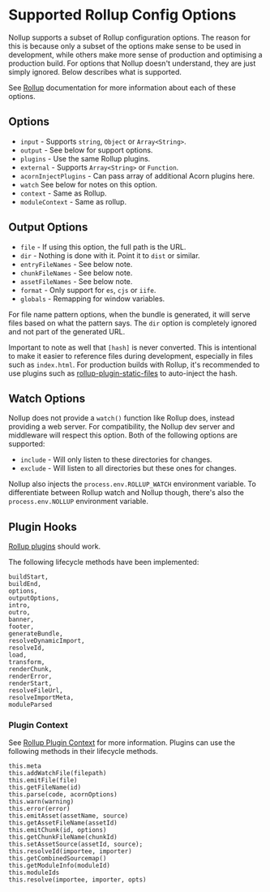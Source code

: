# Supported Rollup Config Options

Nollup supports a subset of Rollup configuration options. The reason for this is because only a subset of the options make sense to be used in development, while others make more sense of production and optimising a production build. For options that Nollup doesn't understand, they are just simply ignored. Below describes what is supported.

See [Rollup](https://rollupjs.org/guide/en/) documentation for more information about each of these options.

## Options

* ```input``` - Supports ```string```, ```Object``` or ```Array<String>```.
* ```output``` - See below for support options.
* ```plugins``` - Use the same Rollup plugins.
* ```external``` - Supports ```Array<String>``` or ```Function```.
* ```acornInjectPlugins``` - Can pass array of additional Acorn plugins here.
* ```watch``` See below for notes on this option.
* ```context``` - Same as Rollup.
* ```moduleContext``` - Same as rollup.

## Output Options

* ```file``` - If using this option, the full path is the URL.
* ```dir``` - Nothing is done with it. Point it to ```dist``` or similar.
* ```entryFileNames``` - See below note.
* ```chunkFileNames``` - See below note.
* ```assetFileNames``` - See below note.
* ```format``` - Only support for ```es```, ```cjs``` or ```iife```. 
* ```globals``` - Remapping for window variables.

For file name pattern options, when the bundle is generated, it will serve files based on what the pattern says. The ```dir``` option is completely ignored and not part of the generated URL. 

Important to note as well that ```[hash]``` is never converted. This is intentional to make it easier to reference files during development, especially in files such as ```index.html```. For production builds with Rollup, it's recommended to use plugins such as [rollup-plugin-static-files](https://github.com/PepsRyuu/rollup-plugin-static-files) to auto-inject the hash.

## Watch Options

Nollup does not provide a ```watch()``` function like Rollup does, instead providing a web server. For compatibility, the Nollup dev server and middleware will respect this option. Both of the following options are supported:

* ```include``` - Will only listen to these directories for changes.
* ```exclude``` - Will listen to all directories but these ones for changes.

Nollup also injects the ```process.env.ROLLUP_WATCH``` environment variable. To differentiate between Rollup watch and Nollup though, there's also the ```process.env.NOLLUP``` environment variable.

## Plugin Hooks

[Rollup plugins](https://rollupjs.org/guide/en#plugins-overview) should work. 

The following lifecycle methods have been implemented:

```
buildStart,
buildEnd,
options,
outputOptions,
intro,
outro,
banner,
footer,
generateBundle,
resolveDynamicImport,
resolveId,
load,
transform,
renderChunk,
renderError,
renderStart,
resolveFileUrl,
resolveImportMeta,
moduleParsed
```

### Plugin Context

See [Rollup Plugin Context](https://rollupjs.org/guide/en#context) for more information.
Plugins can use the following methods in their lifecycle methods.

```
this.meta
this.addWatchFile(filepath)
this.emitFile(file)
this.getFileName(id)
this.parse(code, acornOptions)
this.warn(warning)
this.error(error)
this.emitAsset(assetName, source)
this.getAssetFileName(assetId)
this.emitChunk(id, options)
this.getChunkFileName(chunkId)
this.setAssetSource(assetId, source);
this.resolveId(importee, importer)
this.getCombinedSourcemap()
this.getModuleInfo(moduleId)
this.moduleIds
this.resolve(importee, importer, opts)
```